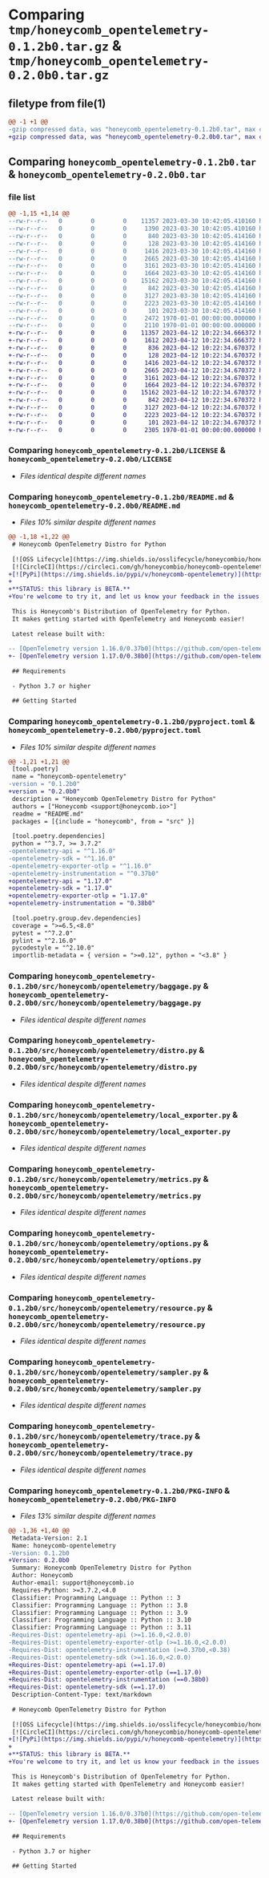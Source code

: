# Comparing `tmp/honeycomb_opentelemetry-0.1.2b0.tar.gz` & `tmp/honeycomb_opentelemetry-0.2.0b0.tar.gz`

## filetype from file(1)

```diff
@@ -1 +1 @@
-gzip compressed data, was "honeycomb_opentelemetry-0.1.2b0.tar", max compression
+gzip compressed data, was "honeycomb_opentelemetry-0.2.0b0.tar", max compression
```

## Comparing `honeycomb_opentelemetry-0.1.2b0.tar` & `honeycomb_opentelemetry-0.2.0b0.tar`

### file list

```diff
@@ -1,15 +1,14 @@
--rw-r--r--   0        0        0    11357 2023-03-30 10:42:05.410160 honeycomb_opentelemetry-0.1.2b0/LICENSE
--rw-r--r--   0        0        0     1390 2023-03-30 10:42:05.410160 honeycomb_opentelemetry-0.1.2b0/README.md
--rw-r--r--   0        0        0      840 2023-03-30 10:42:05.414160 honeycomb_opentelemetry-0.1.2b0/pyproject.toml
--rw-r--r--   0        0        0      128 2023-03-30 10:42:05.414160 honeycomb_opentelemetry-0.1.2b0/src/honeycomb/opentelemetry/__init__.py
--rw-r--r--   0        0        0     1416 2023-03-30 10:42:05.414160 honeycomb_opentelemetry-0.1.2b0/src/honeycomb/opentelemetry/baggage.py
--rw-r--r--   0        0        0     2665 2023-03-30 10:42:05.414160 honeycomb_opentelemetry-0.1.2b0/src/honeycomb/opentelemetry/distro.py
--rw-r--r--   0        0        0     3161 2023-03-30 10:42:05.414160 honeycomb_opentelemetry-0.1.2b0/src/honeycomb/opentelemetry/local_exporter.py
--rw-r--r--   0        0        0     1664 2023-03-30 10:42:05.414160 honeycomb_opentelemetry-0.1.2b0/src/honeycomb/opentelemetry/metrics.py
--rw-r--r--   0        0        0    15162 2023-03-30 10:42:05.414160 honeycomb_opentelemetry-0.1.2b0/src/honeycomb/opentelemetry/options.py
--rw-r--r--   0        0        0      842 2023-03-30 10:42:05.414160 honeycomb_opentelemetry-0.1.2b0/src/honeycomb/opentelemetry/resource.py
--rw-r--r--   0        0        0     3127 2023-03-30 10:42:05.414160 honeycomb_opentelemetry-0.1.2b0/src/honeycomb/opentelemetry/sampler.py
--rw-r--r--   0        0        0     2223 2023-03-30 10:42:05.414160 honeycomb_opentelemetry-0.1.2b0/src/honeycomb/opentelemetry/trace.py
--rw-r--r--   0        0        0      101 2023-03-30 10:42:05.414160 honeycomb_opentelemetry-0.1.2b0/src/honeycomb/opentelemetry/version.py
--rw-r--r--   0        0        0     2472 1970-01-01 00:00:00.000000 honeycomb_opentelemetry-0.1.2b0/setup.py
--rw-r--r--   0        0        0     2110 1970-01-01 00:00:00.000000 honeycomb_opentelemetry-0.1.2b0/PKG-INFO
+-rw-r--r--   0        0        0    11357 2023-04-12 10:22:34.666372 honeycomb_opentelemetry-0.2.0b0/LICENSE
+-rw-r--r--   0        0        0     1612 2023-04-12 10:22:34.666372 honeycomb_opentelemetry-0.2.0b0/README.md
+-rw-r--r--   0        0        0      836 2023-04-12 10:22:34.670372 honeycomb_opentelemetry-0.2.0b0/pyproject.toml
+-rw-r--r--   0        0        0      128 2023-04-12 10:22:34.670372 honeycomb_opentelemetry-0.2.0b0/src/honeycomb/opentelemetry/__init__.py
+-rw-r--r--   0        0        0     1416 2023-04-12 10:22:34.670372 honeycomb_opentelemetry-0.2.0b0/src/honeycomb/opentelemetry/baggage.py
+-rw-r--r--   0        0        0     2665 2023-04-12 10:22:34.670372 honeycomb_opentelemetry-0.2.0b0/src/honeycomb/opentelemetry/distro.py
+-rw-r--r--   0        0        0     3161 2023-04-12 10:22:34.670372 honeycomb_opentelemetry-0.2.0b0/src/honeycomb/opentelemetry/local_exporter.py
+-rw-r--r--   0        0        0     1664 2023-04-12 10:22:34.670372 honeycomb_opentelemetry-0.2.0b0/src/honeycomb/opentelemetry/metrics.py
+-rw-r--r--   0        0        0    15162 2023-04-12 10:22:34.670372 honeycomb_opentelemetry-0.2.0b0/src/honeycomb/opentelemetry/options.py
+-rw-r--r--   0        0        0      842 2023-04-12 10:22:34.670372 honeycomb_opentelemetry-0.2.0b0/src/honeycomb/opentelemetry/resource.py
+-rw-r--r--   0        0        0     3127 2023-04-12 10:22:34.670372 honeycomb_opentelemetry-0.2.0b0/src/honeycomb/opentelemetry/sampler.py
+-rw-r--r--   0        0        0     2223 2023-04-12 10:22:34.670372 honeycomb_opentelemetry-0.2.0b0/src/honeycomb/opentelemetry/trace.py
+-rw-r--r--   0        0        0      101 2023-04-12 10:22:34.670372 honeycomb_opentelemetry-0.2.0b0/src/honeycomb/opentelemetry/version.py
+-rw-r--r--   0        0        0     2305 1970-01-01 00:00:00.000000 honeycomb_opentelemetry-0.2.0b0/PKG-INFO
```

### Comparing `honeycomb_opentelemetry-0.1.2b0/LICENSE` & `honeycomb_opentelemetry-0.2.0b0/LICENSE`

 * *Files identical despite different names*

### Comparing `honeycomb_opentelemetry-0.1.2b0/README.md` & `honeycomb_opentelemetry-0.2.0b0/README.md`

 * *Files 10% similar despite different names*

```diff
@@ -1,18 +1,22 @@
 # Honeycomb OpenTelemetry Distro for Python
 
 [![OSS Lifecycle](https://img.shields.io/osslifecycle/honeycombio/honeycomb-opentelemetry-python)](https://github.com/honeycombio/home/blob/main/honeycomb-oss-lifecycle-and-practices.md)
 [![CircleCI](https://circleci.com/gh/honeycombio/honeycomb-opentelemetry-python.svg?style=shield)](https://circleci.com/gh/honeycombio/honeycomb-opentelemetry-python)
+[![PyPi](https://img.shields.io/pypi/v/honeycomb-opentelemetry)](https://pypi.org/project/honeycomb-opentelemetry/)
+
+**STATUS: this library is BETA.**
+You're welcome to try it, and let us know your feedback in the issues!
 
 This is Honeycomb's Distribution of OpenTelemetry for Python.
 It makes getting started with OpenTelemetry and Honeycomb easier!
 
 Latest release built with:
 
-- [OpenTelemetry version 1.16.0/0.37b0](https://github.com/open-telemetry/opentelemetry-python/releases/tag/v1.16.0)
+- [OpenTelemetry version 1.17.0/0.38b0](https://github.com/open-telemetry/opentelemetry-python/releases/tag/v1.17.0)
 
 ## Requirements
 
 - Python 3.7 or higher
 
 ## Getting Started
```

### Comparing `honeycomb_opentelemetry-0.1.2b0/pyproject.toml` & `honeycomb_opentelemetry-0.2.0b0/pyproject.toml`

 * *Files 10% similar despite different names*

```diff
@@ -1,21 +1,21 @@
 [tool.poetry]
 name = "honeycomb-opentelemetry"
-version = "0.1.2b0"
+version = "0.2.0b0"
 description = "Honeycomb OpenTelemetry Distro for Python"
 authors = ["Honeycomb <support@honeycomb.io>"]
 readme = "README.md"
 packages = [{include = "honeycomb", from = "src" }]
 
 [tool.poetry.dependencies]
 python = "^3.7, >= 3.7.2"
-opentelemetry-api = "^1.16.0"
-opentelemetry-sdk = "^1.16.0"
-opentelemetry-exporter-otlp = "^1.16.0"
-opentelemetry-instrumentation = "^0.37b0"
+opentelemetry-api = "1.17.0"
+opentelemetry-sdk = "1.17.0"
+opentelemetry-exporter-otlp = "1.17.0"
+opentelemetry-instrumentation = "0.38b0"
 
 [tool.poetry.group.dev.dependencies]
 coverage = ">=6.5,<8.0"
 pytest = "^7.2.0"
 pylint = "^2.16.0"
 pycodestyle = "^2.10.0"
 importlib-metadata = { version = ">=0.12", python = "<3.8" }
```

### Comparing `honeycomb_opentelemetry-0.1.2b0/src/honeycomb/opentelemetry/baggage.py` & `honeycomb_opentelemetry-0.2.0b0/src/honeycomb/opentelemetry/baggage.py`

 * *Files identical despite different names*

### Comparing `honeycomb_opentelemetry-0.1.2b0/src/honeycomb/opentelemetry/distro.py` & `honeycomb_opentelemetry-0.2.0b0/src/honeycomb/opentelemetry/distro.py`

 * *Files identical despite different names*

### Comparing `honeycomb_opentelemetry-0.1.2b0/src/honeycomb/opentelemetry/local_exporter.py` & `honeycomb_opentelemetry-0.2.0b0/src/honeycomb/opentelemetry/local_exporter.py`

 * *Files identical despite different names*

### Comparing `honeycomb_opentelemetry-0.1.2b0/src/honeycomb/opentelemetry/metrics.py` & `honeycomb_opentelemetry-0.2.0b0/src/honeycomb/opentelemetry/metrics.py`

 * *Files identical despite different names*

### Comparing `honeycomb_opentelemetry-0.1.2b0/src/honeycomb/opentelemetry/options.py` & `honeycomb_opentelemetry-0.2.0b0/src/honeycomb/opentelemetry/options.py`

 * *Files identical despite different names*

### Comparing `honeycomb_opentelemetry-0.1.2b0/src/honeycomb/opentelemetry/resource.py` & `honeycomb_opentelemetry-0.2.0b0/src/honeycomb/opentelemetry/resource.py`

 * *Files identical despite different names*

### Comparing `honeycomb_opentelemetry-0.1.2b0/src/honeycomb/opentelemetry/sampler.py` & `honeycomb_opentelemetry-0.2.0b0/src/honeycomb/opentelemetry/sampler.py`

 * *Files identical despite different names*

### Comparing `honeycomb_opentelemetry-0.1.2b0/src/honeycomb/opentelemetry/trace.py` & `honeycomb_opentelemetry-0.2.0b0/src/honeycomb/opentelemetry/trace.py`

 * *Files identical despite different names*

### Comparing `honeycomb_opentelemetry-0.1.2b0/PKG-INFO` & `honeycomb_opentelemetry-0.2.0b0/PKG-INFO`

 * *Files 13% similar despite different names*

```diff
@@ -1,36 +1,40 @@
 Metadata-Version: 2.1
 Name: honeycomb-opentelemetry
-Version: 0.1.2b0
+Version: 0.2.0b0
 Summary: Honeycomb OpenTelemetry Distro for Python
 Author: Honeycomb
 Author-email: support@honeycomb.io
 Requires-Python: >=3.7.2,<4.0
 Classifier: Programming Language :: Python :: 3
 Classifier: Programming Language :: Python :: 3.8
 Classifier: Programming Language :: Python :: 3.9
 Classifier: Programming Language :: Python :: 3.10
 Classifier: Programming Language :: Python :: 3.11
-Requires-Dist: opentelemetry-api (>=1.16.0,<2.0.0)
-Requires-Dist: opentelemetry-exporter-otlp (>=1.16.0,<2.0.0)
-Requires-Dist: opentelemetry-instrumentation (>=0.37b0,<0.38)
-Requires-Dist: opentelemetry-sdk (>=1.16.0,<2.0.0)
+Requires-Dist: opentelemetry-api (==1.17.0)
+Requires-Dist: opentelemetry-exporter-otlp (==1.17.0)
+Requires-Dist: opentelemetry-instrumentation (==0.38b0)
+Requires-Dist: opentelemetry-sdk (==1.17.0)
 Description-Content-Type: text/markdown
 
 # Honeycomb OpenTelemetry Distro for Python
 
 [![OSS Lifecycle](https://img.shields.io/osslifecycle/honeycombio/honeycomb-opentelemetry-python)](https://github.com/honeycombio/home/blob/main/honeycomb-oss-lifecycle-and-practices.md)
 [![CircleCI](https://circleci.com/gh/honeycombio/honeycomb-opentelemetry-python.svg?style=shield)](https://circleci.com/gh/honeycombio/honeycomb-opentelemetry-python)
+[![PyPi](https://img.shields.io/pypi/v/honeycomb-opentelemetry)](https://pypi.org/project/honeycomb-opentelemetry/)
+
+**STATUS: this library is BETA.**
+You're welcome to try it, and let us know your feedback in the issues!
 
 This is Honeycomb's Distribution of OpenTelemetry for Python.
 It makes getting started with OpenTelemetry and Honeycomb easier!
 
 Latest release built with:
 
-- [OpenTelemetry version 1.16.0/0.37b0](https://github.com/open-telemetry/opentelemetry-python/releases/tag/v1.16.0)
+- [OpenTelemetry version 1.17.0/0.38b0](https://github.com/open-telemetry/opentelemetry-python/releases/tag/v1.17.0)
 
 ## Requirements
 
 - Python 3.7 or higher
 
 ## Getting Started
```

